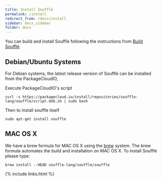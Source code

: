 ```yaml
---
title: Install Soufflé
permalink: /install
redirect_from: /docs/install
sidebar: docs_sidebar
folder: docs
---
```


You can build and install Soufflé following the instructions from [Build Soufflé](/build).

## Debian/Ubuntu Systems

For Debian systems, the latest release version of Soufflé can be installed from the PackageCloudIO,

Execute PackageCloudIO's script
```
curl -s https://packagecloud.io/install/repositories/souffle-lang/souffle/script.deb.sh | sudo bash
```

Then to install souffle itself
```
sudo apt-get install souffle
```

## MAC OS X 

We have a brew formula for MAC OS X using the [brew](http://brew.sh) system. The 
brew formula automates the build and installation on MAC OS X. 
To install Soufflé please type: 

```
brew install --HEAD souffle-lang/souffle/souffle
```

{% include links.html %}
